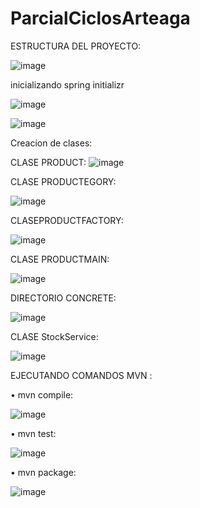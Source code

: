 # ParcialCiclosArteaga


ESTRUCTURA DEL PROYECTO:


![image](https://github.com/user-attachments/assets/bd363465-1fa1-4bc6-81b0-186208fa215b)

inicializando spring initializr

![image](https://github.com/user-attachments/assets/a9c6f655-883f-4e20-bf2b-cb07f12bf2de)

![image](https://github.com/user-attachments/assets/90e13f00-00ff-4300-a7e7-23e4661ec333)



Creacion de clases:

CLASE PRODUCT:
![image](https://github.com/user-attachments/assets/bf1dd585-602c-4e23-84e1-b46c1b0bae8a)

CLASE PRODUCTEGORY:

![image](https://github.com/user-attachments/assets/30addd7a-2c43-4ba5-aa69-7067da812f79)

CLASEPRODUCTFACTORY:

![image](https://github.com/user-attachments/assets/06cfa0f7-3b44-4ea0-9819-530e4801c1ff)


CLASE PRODUCTMAIN:

![image](https://github.com/user-attachments/assets/f03f72f9-1b34-4c31-956a-267825278718)


DIRECTORIO 
CONCRETE:

![image](https://github.com/user-attachments/assets/3ebd4877-26a7-449c-83bc-2c203fffbf8f)


CLASE StockService: 



![image](https://github.com/user-attachments/assets/019b0cd1-56ed-49eb-b911-70f0f54ad6e1)


EJECUTANDO COMANDOS MVN :

•	mvn compile:

![image](https://github.com/user-attachments/assets/065ab645-a323-4470-80ba-c57c133f54a0)

•	mvn test:

![image](https://github.com/user-attachments/assets/3eb626cf-e4ae-4f8d-a570-a4dd7061eb59)

•	mvn package:

![image](https://github.com/user-attachments/assets/b22717b8-6398-4de0-8e63-95f16846e818)













